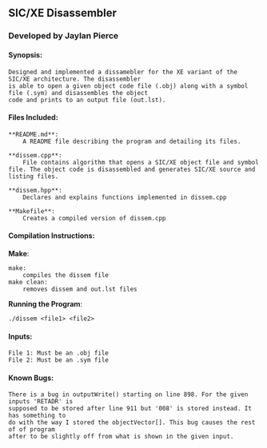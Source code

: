 <!-----------------------------------------------------------------
Name: Jaylan Pierce
 Project: SIC/XE Disassembler
--------------------------------------------------------------------->

## SIC/XE Disassembler
### Developed by Jaylan Pierce

#### Synopsis:
    Designed and implemented a dissamebler for the XE variant of the SIC/XE architecture. The disassembler 
    is able to open a given object code file (.obj) along with a symbol file (.sym) and disassembles the object 
    code and prints to an output file (out.lst).

#### Files Included:
    **README.md**:
        A README file describing the program and detailing its files.

    **dissem.cpp**:
        File contains algorithm that opens a SIC/XE object file and symbol file. The object code is disassembled and generates SIC/XE source and listing files.

    **dissem.hpp**:
        Declares and explains functions implemented in dissem.cpp

    **Makefile**:
        Creates a compiled version of dissem.cpp

#### Compilation Instructions:
**Make**:

    make:
        compiles the dissem file
    make clean:
        removes dissem and out.lst files

**Running the Program**:

    ./dissem <file1> <file2>

#### Inputs:
    File 1: Must be an .obj file
    File 2: Must be an .sym file

#### Known Bugs:
    There is a bug in outputWrite() starting on line 898. For the given inputs 'RETADR' is
    supposed to be stored after line 911 but '008' is stored instead. It has something to
    do with the way I stored the objectVector[]. This bug causes the rest of of program
    after to be slightly off from what is shown in the given input.
